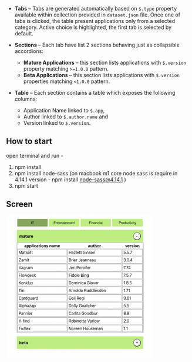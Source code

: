 * **Tabs** – Tabs are generated automatically based on `$.type` property available within collection provided in `dataset.json` file. Once one of tabs is clicked, the table present applications only from a selected category. Active choice is highlighted, the first tab is selected by default.

* **Sections** – Each tab have list 2 sections behaving just as collapsible accordions:

  * **Mature Applications** – this section lists applications with `$.version` property matching  `>=1.0.0` pattern.
  * **Beta Applications** – this section lists applications with `$.version` properties matching  `<1.0.0` pattern.

* **Table** – Each section contains a table which exposes the following columns:

  * Application Name linked to `$.app`,
  * Author linked to `$.author.name` and
  * Version linked to `$.version`.


## How to start

open terminal and run - 
1. npm install
2. npm install node-sass (on macbook m1 core node sass is require in 4.14.1 version - npm install node-sass@4.14.1 )
3. npm start

## Screen

<img src="public/table_view.png" width="400"/>
